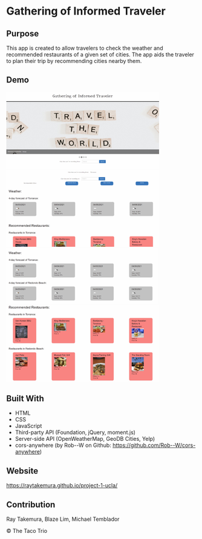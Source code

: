 # Gathering of Informed Traveler

## Purpose
This app is created to allow travelers to check the weather and recommended 
restaurants of a given set of cities. The app aids the traveler to plan 
their trip by recommending cities nearby them.


## Demo
<img src="./assets/images/demo1.PNG" alt='first picture of demo' width=404>
<img src="./assets/images/demo2.png" alt='second picture of demo' width=404>
<img src="./assets/images/demo3.png" alt='third picture of demo' width=404>
<img src="./assets/images/demo4.png" alt='third picture of demo' width=404>

## Built With
* HTML
* CSS
* JavaScript
* Third-party API (Foundation, jQuery, moment.js)
* Server-side API (OpenWeatherMap, GeoDB Cities, Yelp)
* cors-anywhere (by Rob--W on Github: https://github.com/Rob--W/cors-anywhere)

## Website
https://raytakemura.github.io/project-1-ucla/

## Contribution
Ray Takemura, Blaze Lim, Michael Temblador 

&copy; The Taco Trio
